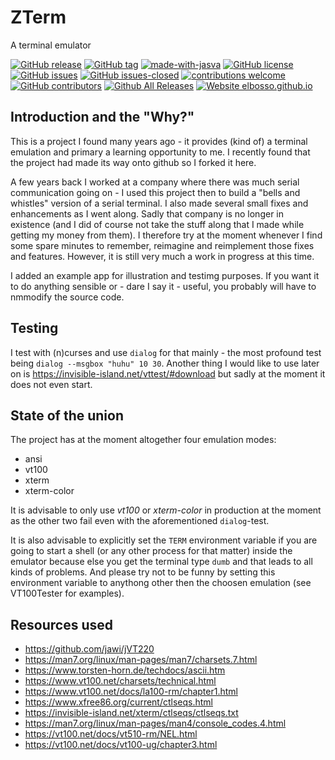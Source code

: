 # ZTerm
A terminal emulator

<!---
[![start with why](https://img.shields.io/badge/start%20with-why%3F-brightgreen.svg?style=flat)](http://www.ted.com/talks/simon_sinek_how_great_leaders_inspire_action)
--->
[![GitHub release](https://img.shields.io/github/release/elbosso/ZTerm/all.svg?maxAge=1)](https://GitHub.com/elbosso/ZTerm/releases/)
[![GitHub tag](https://img.shields.io/github/tag/elbosso/ZTerm.svg)](https://GitHub.com/elbosso/ZTerm/tags/)
[![made-with-jasva](https://img.shields.io/badge/Made%20with-Java-9cf)](https://www.java.com)
[![GitHub license](https://img.shields.io/github/license/elbosso/ZTerm.svg)](https://github.com/elbosso/ZTerm/blob/master/LICENSE)
[![GitHub issues](https://img.shields.io/github/issues/elbosso/ZTerm.svg)](https://GitHub.com/elbosso/ZTerm/issues/)
[![GitHub issues-closed](https://img.shields.io/github/issues-closed/elbosso/ZTerm.svg)](https://GitHub.com/elbosso/ZTerm/issues?q=is%3Aissue+is%3Aclosed)
[![contributions welcome](https://img.shields.io/badge/contributions-welcome-brightgreen.svg?style=flat)](https://github.com/elbosso/ZTerm/issues)
[![GitHub contributors](https://img.shields.io/github/contributors/elbosso/ZTerm.svg)](https://GitHub.com/elbosso/ZTerm/graphs/contributors/)
[![Github All Releases](https://img.shields.io/github/downloads/elbosso/ZTerm/total.svg)](https://github.com/elbosso/ZTerm)
[![Website elbosso.github.io](https://img.shields.io/website-up-down-green-red/https/elbosso.github.io.svg)](https://elbosso.github.io/)

## Introduction and the "Why?"

This is a project I found many years ago - it provides (kind of) a terminal emulation and primary
a learning opportunity to me. I recently found that the project had made its way onto github so
I forked it here.

A few years back I worked at a company where there was much serial communication going on - I
used this project then to build a "bells and whistles" version of a serial terminal. I also made 
several small fixes and enhancements as I went along. Sadly
that company is no longer in existence (and I did of course not take the stuff along that I made 
while getting my money from them). I therefore try at the moment whenever I find some spare minutes to 
remember, reimagine and reimplement those fixes and features. However, it is still very much a work 
in progress at this time.

I added an example app for illustration and testimg purposes. If you want it to do anything sensible or - dare I say it - useful,
you probably will have to nmmodify the source code.

## Testing

I test with (n)curses and use `dialog` for that mainly - the most profound test being `dialog --msgbox "huhu" 10 30`. 
Another thing I would like to use later on is 
https://invisible-island.net/vttest/#download but sadly at the moment it does not even start.

## State of the union

The project has at the moment altogether four emulation modes:

* ansi
* vt100
* xterm
* xterm-color

It is advisable to only use *vt100* or *xterm-color* in production at the moment as the other two fail even with the aforementioned 
`dialog`-test.

It is also advisable to explicitly set the `TERM` environment variable if you are going to start a shell (or
any other process for that matter) inside the emulator because else you get the terminal type `dumb` 
and that leads to all kinds of problems. And please try not to be funny by setting this environment variable
to anythong other then the choosen emulation (see VT100Tester for examples).

## Resources used

* https://github.com/jawi/jVT220
* https://man7.org/linux/man-pages/man7/charsets.7.html
* https://www.torsten-horn.de/techdocs/ascii.htm
* https://www.vt100.net/charsets/technical.html
* https://www.vt100.net/docs/la100-rm/chapter1.html
* https://www.xfree86.org/current/ctlseqs.html
* https://invisible-island.net/xterm/ctlseqs/ctlseqs.txt
* https://man7.org/linux/man-pages/man4/console_codes.4.html
* https://vt100.net/docs/vt510-rm/NEL.html
* https://vt100.net/docs/vt100-ug/chapter3.html

